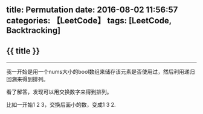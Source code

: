 title: Permutation
date: 2016-08-02 11:56:57
categories: 【LeetCode】
tags: [LeetCode, Backtracking]
---
## {{ title }} ##

---

我一开始是用一个nums大小的bool数组来储存该元素是否使用过，然后利用递归回溯来得到排列。

看了解答，发现可以用交换数字来得到排列。

比如一开始1 2 3，交换后面小的数，变成1 3 2.